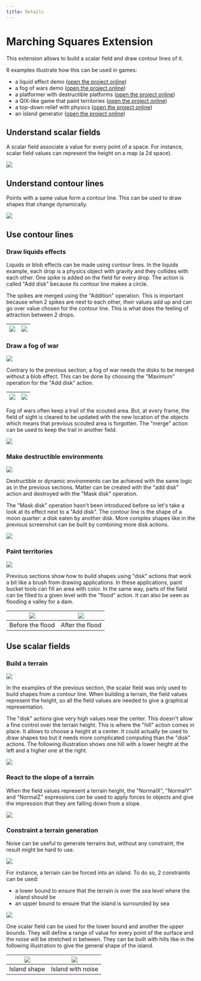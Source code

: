 ```yaml
---
title: Details
---
```

# Marching Squares Extension

This extension allows to build a scalar field and draw contour lines of it.

6 examples illustrate how this can be used in games:

  * a liquid effect demo ([open the project online](https://editor.gdevelop.io/?project=example://marching-squares-liquids))
  * a fog of wars demo ([open the project online](https://editor.gdevelop.io/?project=example://marching-squares-fog-of-war))
  * a platformer with destructible platforms ([open the project online](https://editor.gdevelop.io/?project=example://marching-squares-platforms-painter))
  * a QIX-like game that paint territories ([open the project online](https://editor.gdevelop.io/?project=example://marching-squares-qix))
  * a top-down relief with physics ([open the project online](https://editor.gdevelop.io/?project=example://marching-squares-terraforming))
  * an island generator ([open the project online](https://editor.gdevelop.io/?project=example://marching-squares-island-generator))

## Understand scalar fields

A scalar field associate a value for every point of a space. For instance, scalar field values can represent the height on a map (a 2d space).

![](scalarfieldwithlegend.png)


## Understand contour lines

Points with a same value form a contour line. This can be used to draw shapes that change dynamically.

![](contourlines.png)


## Use contour lines

### Draw liquids effects

Liquids or blob effects can be made using contour lines. In the liquids example, each drop is a physics object with gravity and they collides with each other. One spike is added on the field for every drop. The action is called "Add disk" because its contour line makes a circle.

The spikes are merged using the "Addition" operation. This is important because when 2 spikes are next to each other, their values add up and can go over value chosen for the contour line. This is what does the feeling of attraction between 2 drops.


| ![](diskadditionnear.png) | ![](diskaddition.png) |
|---|---|

### Draw a fog of war

![](fogofwarcover.png)

Contrary to the previous section, a fog of war needs the disks to be merged without a blob effect. This can be done by choosing the "Maximum" operation for the "Add disk" action.

| ![](diskmax.png) | ![](diskmaxfar.png) |
|---|---|

Fog of wars often keep a trail of the scouted area. But, at every frame, the field of sight is cleared to be updated with the new location of the objects which means that previous scouted area is forgotten. The "merge" action can be used to keep the trail in another field.

![](trail.png)


### Make destructible environments

![](marchingsquaresplatformer.png)

Destructible or dynamic environments can be achieved with the same logic as in the previous sections. Matter can be created with the "add disk" action and destroyed with the "Mask disk" operation.

The "Mask disk" operation hasn't been introduced before so let's take a look at its effect next to a "Add disk". The contour line is the shape of a moon quarter: a disk eaten by another disk. More complex shapes like in the previous screenshot can be built by combining more disk actions.

![](disksubtraction.png)



### Paint territories

![](quickimpulsexpansionscreen2.png)

Previous sections show how to build shapes using "disk" actions that work a bit like a brush from drawing applications. In these applications, paint bucket tools can fill an area with color. In the same way, parts of the field can be filled to a given level with the "flood" action. It can also be seen as flooding a valley for a dam.

| ![](floodbefore.png) | ![](floodafter.png) |
|---|---|
| Before the flood | After the flood |

## Use scalar fields

### Build a terrain

![](marchingsquaresterraforming-cover.png)

In the examples of the previous section, the scalar field was only used to build shapes from a contour line. When building a terrain, the field values represent the height, so all the field values are needed to give a graphical representation.

The "disk" actions give very high values near the center. This doesn't allow a fine control over the terrain height. This is where the "hill" action comes in place. It allows to choose a height at a center. It could actually be used to draw shapes too but it needs more complicated computing than the "disk" actions. The following illustration shows one hill with a lower height at the left and a higher one at the right.

![](hillheight2-8.png)

### React to the slope of a terrain

When the field values represent a terrain height, the "NormalX", "NormalY" and "NormalZ" expressions can be used to apply forces to objects and give the impression that they are falling down from a slope.

![](hillnormals.png)

### Constraint a terrain generation

Noise can be useful to generate terrains but, without any constraint, the result might be hard to use.

![](noisewithoutanyconstraint.png)

For instance, a terrain can be forced into an island. To do so, 2 constraints can be used:
* a lower bound to ensure that the terrain is over the sea level where the island should be
* an upper bound to ensure that the island is surrounded by sea

![](islandconstraints.png)

One scalar field can be used for the lower bound and another the upper bounds. They will define a range of value for every point of the surface and the noise will be stretched in between. They can be built with hills like in the following illustration to give the general shape of the island.

| ![](islandspositioning.png) | ![](islandwithnoisea.png) |
|---|---|
| Island shape | Island with noise |
